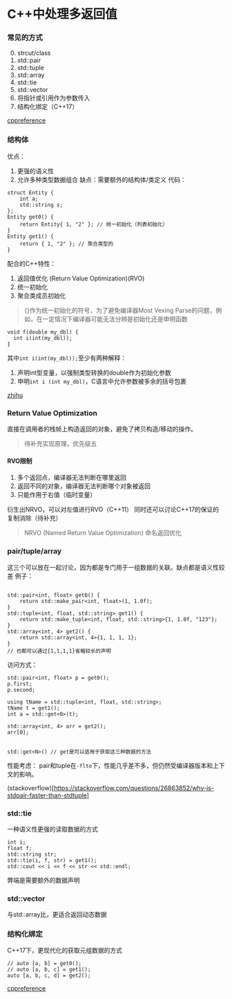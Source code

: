 # C++中处理多返回值


### 常见的方式

0. strcut/class
1. std::pair
2. std::tuple
3. std::array
4. std::tie
5. std::vector
6. 将指针或引用作为参数传入
7. 结构化绑定（C++17）

[cppreference](https://en.cppreference.com/w/cpp/language/structured_binding)

### 结构体

优点：
1. 更强的语义性
2. 允许多种类型数据组合
缺点：需要额外的结构体/类定义
代码：
```
struct Entity {
    int a;
    std::string s;
};
Entity get0() {
    return Entity{ 1, "2" }; // 统一初始化（列表初始化）
}
Entity get1() {
    return { 1, "2" }; // 聚合类型的
}
```

配合的C++特性：
1. 返回值优化 (Return Value Optimization)(RVO)
2. 统一初始化
3. 聚合类成员初始化


> {}作为统一初始化的符号，为了避免编译器Most Vexing Parse的问题，例如，在一定情况下编译器可能无法分辨是初始化还是申明函数
```
void f(double my_dbl) {
  int i(int(my_dbl));
}
```
其中``int i(int(my_dbl));``至少有两种解释：
1. 声明int型变量，以强制类型转换的double作为初始化参数
2. 申明``int i (int my_dbl)``，C语言中允许参数被多余的括号包裹

[zhihu](https://zhuanlan.zhihu.com/p/391558669)

### Return Value Optimization

直接在调用者的栈帧上构造返回的对象，避免了拷贝构造/移动的操作。

> 待补充实现原理，优先级五

#### RVO限制
1. 多个返回点，编译器无法判断在哪里返回
2. 返回不同的对象，编译器无法判断哪个对象被返回
3. 只能作用于右值（临时变量）

衍生出NRVO，可以对左值进行RVO（C++11）
同时还可以讨论C++17的保证的复制消除（待补充）

> NRVO (Named Return Value Optimization) 命名返回优化


### pair/tuple/array

这三个可以放在一起讨论，因为都是专门用于一组数据的关联。缺点都是语义性较差
例子：
```

std::pair<int, float> get0() {
    return std::make_pair<int, float>(1, 1.0f);
}
std::tuple<int, float, std::string> get1() {
    return std::make_tuple<int, float, std::string>{1, 1.0f, "123"};
}
std::array<int, 4> get2() {
    return std::array<int, 4>{1, 1, 1, 1};
}
// 也都可以通过{1,1,1,1}省略较长的声明
```
访问方式：
```
std::pair<int, float> p = get0();
p.first;
p.second;

using tName = std::tuple<int, float, std::string>;
tName t = get1();
int a = std::get<0>(t);

std::array<int, 4> arr = get2();
arr[0];


std::get<N>() // get是可以适用于获取这三种数据的方法
```

性能考虑：
pair和tuple在``-flto``下，性能几乎差不多，但仍然受编译器版本和上下文的影响。

(stackoverflow)[https://stackoverflow.com/questions/26863852/why-is-stdpair-faster-than-stdtuple]


### std::tie

一种语义性更强的读取数据的方式
```
int i;
float f;
std::string str;
std::tie(i, f, str) = get1();
std::cout << i << f << str << std::endl;
```

弊端是需要额外的数据声明

### std::vector

与std::array比，更适合返回动态数据

### 结构化绑定

C++17下，更现代化的获取元组数据的方式

```
// auto [a, b] = get0();
// auto [a, b, c] = get1();
auto [a, b, c, d] = get2();
```

[cppreference](https://en.cppreference.com/w/cpp/language/structured_binding)